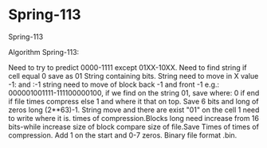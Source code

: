 # Spring-113
Spring-113

Algorithm Spring-113:

Need to try to predict 0000-1111 except 
01XX-10XX. Need to find string if cell 
equal 0 save as 01 String containing bits. 
String need to move in X value -1: and :-1
string need to move of block back -1 and 
front -1 e.g.: 000001001111-111100000100,
if we find on the string 01, save where:
0 if end if file times compress else 1 
and where it that on top. Save 6 bits and 
long of zeros long (2**63)-1. String  move 
and there are exist "01" on the cell 1 need to write where
it is. times  of compression.Blocks long need increase from 
16 bits-while increase size of block compare 
size of file.Save Times of times of compression.
Add 1 on the start and 0-7 zeros. Binary file 
format .bin.
